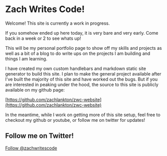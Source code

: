 # Zach Writes Code!

Welcome! This site is currently a work in progress.

If you somehow ended up here today, it is very bare and very early. Come back in a week or 2 to see whats up!

This will be my personal portfolio page to show off my skills and projects as well as a bit of a blog to do write ups on the projects I am building and things I am learning.

I have created my own custom handlebars and markdown static site generator to build this site. I plan to make the general project available after I've built the majority of this site and have worked out the bugs. But if you are interested in peaking under the hood, the source to this site is publicly available on my github page:

[https://github.com/zachlankton/zwc-website](https://github.com/zachlankton/zwc-website)

In the meantime, while I work on getting more of this site setup, feel free to checkout my github or youtube, or follow me on twitter for updates!

## Follow me on Twitter!

<a href="https://twitter.com/zachwritescode?ref_src=twsrc%5Etfw" class="twitter-follow-button" data-show-count="false">Follow @zachwritescode</a>

<script async src="https://platform.twitter.com/widgets.js" charset="utf-8"></script>
